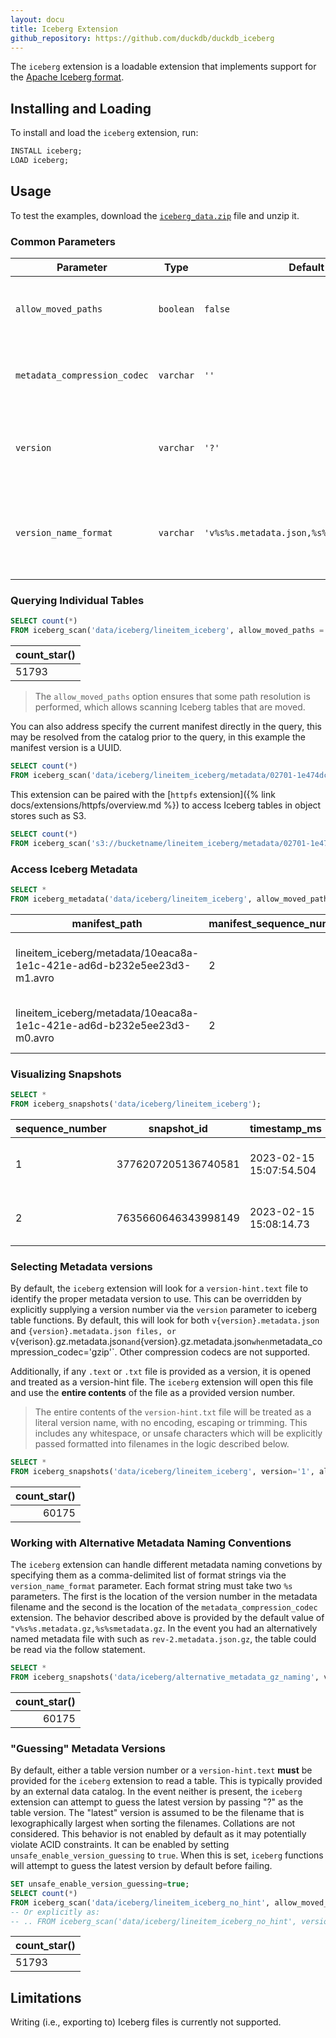```yaml
---
layout: docu
title: Iceberg Extension
github_repository: https://github.com/duckdb/duckdb_iceberg
---
```


The `iceberg` extension is a loadable extension that implements support for the [Apache Iceberg format](https://iceberg.apache.org/).

## Installing and Loading

To install and load the `iceberg` extension, run:

```sql
INSTALL iceberg;
LOAD iceberg;
```

## Usage

To test the examples, download the [`iceberg_data.zip`](/data/iceberg_data.zip) file and unzip it.

### Common Parameters

| Parameter                    | Type      | Default                                    | Description                                                |
|------------------------------|-----------|--------------------------------------------|------------------------------------------------------------|
| `allow_moved_paths`          | `boolean` | `false`                                    | Allows scanning Iceberg tables that are moved.             |
| `metadata_compression_codec` | `varchar` | `''`                                       | Treats metadata files as when set to `'gzip'`.             |
| `version`                    | `varchar` | `'?'`                                      | Provides an explicit version string, hint file or guessing |
| `version_name_format`        | `varchar` | `'v%s%s.metadata.json,%s%s.metadata.json'` | Controls how versions are converted to metadata file names |

### Querying Individual Tables

```sql
SELECT count(*)
FROM iceberg_scan('data/iceberg/lineitem_iceberg', allow_moved_paths = true);
```

| count_star() |
|--------------|
| 51793        |

> The `allow_moved_paths` option ensures that some path resolution is performed, which allows scanning Iceberg tables that are moved.

You can also address specify the current manifest directly in the query, this may be resolved from the catalog prior to the query, in this example the manifest version is a UUID.

```sql
SELECT count(*)
FROM iceberg_scan('data/iceberg/lineitem_iceberg/metadata/02701-1e474dc7-4723-4f8d-a8b3-b5f0454eb7ce.metadata.json');
```

This extension can be paired with the [`httpfs` extension]({% link docs/extensions/httpfs/overview.md %}) to access Iceberg tables in object stores such as S3.

```sql
SELECT count(*)
FROM iceberg_scan('s3://bucketname/lineitem_iceberg/metadata/02701-1e474dc7-4723-4f8d-a8b3-b5f0454eb7ce.metadata.json', allow_moved_paths = true);
```

### Access Iceberg Metadata

```sql
SELECT *
FROM iceberg_metadata('data/iceberg/lineitem_iceberg', allow_moved_paths = true);
```

<div class="narrow_table monospace_table"></div>

|                             manifest_path                              | manifest_sequence_number | manifest_content | status  | content  |                                     file_path                                      | file_format | record_count |
|------------------------------------------------------------------------|--------------------------|------------------|---------|----------|------------------------------------------------------------------------------------|-------------|--------------|
| lineitem_iceberg/metadata/10eaca8a-1e1c-421e-ad6d-b232e5ee23d3-m1.avro | 2                        | DATA             | ADDED   | EXISTING | lineitem_iceberg/data/00041-414-f3c73457-bbd6-4b92-9c15-17b241171b16-00001.parquet | PARQUET     | 51793        |
| lineitem_iceberg/metadata/10eaca8a-1e1c-421e-ad6d-b232e5ee23d3-m0.avro | 2                        | DATA             | DELETED | EXISTING | lineitem_iceberg/data/00000-411-0792dcfe-4e25-4ca3-8ada-175286069a47-00001.parquet | PARQUET     | 60175        |

### Visualizing Snapshots

```sql
SELECT *
FROM iceberg_snapshots('data/iceberg/lineitem_iceberg');
```

<div class="narrow_table monospace_table"></div>

| sequence_number |     snapshot_id     |      timestamp_ms       |                                         manifest_list                                          |
|-----------------|---------------------|-------------------------|------------------------------------------------------------------------------------------------|
| 1               | 3776207205136740581 | 2023-02-15 15:07:54.504 | lineitem_iceberg/metadata/snap-3776207205136740581-1-cf3d0be5-cf70-453d-ad8f-48fdc412e608.avro |
| 2               | 7635660646343998149 | 2023-02-15 15:08:14.73  | lineitem_iceberg/metadata/snap-7635660646343998149-1-10eaca8a-1e1c-421e-ad6d-b232e5ee23d3.avro |

### Selecting Metadata versions

By default, the `iceberg` extension will look for a `version-hint.text` file to identify the proper metadata version to use. This can be overridden by explicitly supplying a version number via the `version` parameter to iceberg table functions. By default, this will look for both `v{version}.metadata.json` and `{version}.metadata.json files, or `v{verison}.gz.metadata.json` and `{version}.gz.metadata.json` when `metadata_compression_codec='gzip'`. Other compression codecs are not supported.

Additionally, if any `.text` or `.txt` file is provided as a version, it is opened and treated as a version-hint file. The `iceberg` extension will open this file and use the **entire contents** of the file as a provided version number.

> The entire contents of the `version-hint.txt` file will be treated as a literal version name, with no encoding, escaping or trimming. This includes any whitespace, or unsafe characters  which will be explicitly passed formatted into filenames in the logic described below.

```sql
SELECT *
FROM iceberg_snapshots('data/iceberg/lineitem_iceberg', version='1', allow_moved_paths=true);
```

<div class="narrow_table monospace_table"></div>

| count_star() |
|-------------:|
| 60175        |

### Working with Alternative Metadata Naming Conventions

The `iceberg` extension can handle different metadata naming convetions by specifying them as a comma-delimited list of format strings via the `version_name_format` parameter. Each format string must take two `%s` parameters. The first is the location of the version number in the metadata filename and the second is the location of the `metadata_compression_codec` extension. The behavior described above is provided by the default value of `"v%s%s.metadata.gz,%s%smetadata.gz`. In the event you had an alternatively named metadata file with such as `rev-2.metadata.json.gz`, the table could be read via the follow statement.

```sql
SELECT *
FROM iceberg_snapshots('data/iceberg/alternative_metadata_gz_naming', version='2', version_name_format='rev-%s.metadata.json%s', metadata_compression_codec='gzip', allow_moved_paths=true);
```

<div class="narrow_table monospace_table"></div>

| count_star() |
|-------------:|
| 60175        |

### "Guessing" Metadata Versions

By default, either a table version number or a `version-hint.text` **must** be provided for the `iceberg` extension to read a table. This is typically provided by an external data catalog. In the event neither is present, the `iceberg` extension can attempt to guess the latest version by passing "?" as the table version. The "latest" version is assumed to be the filename that is lexographically largest when sorting the filenames. Collations are not considered. This behavior is not enabled by default as it may potentially violate ACID constraints. It can be enabled by setting `unsafe_enable_version_guessing` to `true`. When this is set, `iceberg` functions will attempt to guess the latest version by default before failing.

```sql
SET unsafe_enable_version_guessing=true;
SELECT count(*)
FROM iceberg_scan('data/iceberg/lineitem_iceberg_no_hint', allow_moved_paths = true);
-- Or explicitly as:
-- .. FROM iceberg_scan('data/iceberg/lineitem_iceberg_no_hint', version='?', allow_moved_paths = true);
```

<div class="narrow_table monospace_table"></div>

| count_star() |
|--------------|
| 51793        |

## Limitations

Writing (i.e., exporting to) Iceberg files is currently not supported.
